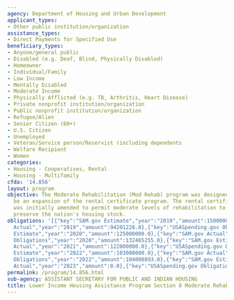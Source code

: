 ```yaml
---
agency: Department of Housing and Urban Development
applicant_types:
- Other public institution/organization
assistance_types:
- Direct Payments for Specified Use
beneficiary_types:
- Anyone/general public
- Disabled (e.g. Deaf, Blind, Physically Disabled)
- Homeowner
- Individual/Family
- Low Income
- Mentally Disabled
- Moderate Income
- Physically Afflicted (e.g. TB, Arthritis, Heart Disease)
- Private nonprofit institution/organization
- Public nonprofit institution/organization
- Refugee/Alien
- Senior Citizen (60+)
- U.S. Citizen
- Unemployed
- Veteran/Service person/Reservist (including dependents
- Welfare Recipient
- Women
categories:
- Housing - Cooperatives, Rental
- Housing - Multifamily
cfda: '14.856'
layout: program
objective: The Moderate Rehabilitation (Mod Rehab) program was designed in 1978 to
  be an expansion of the rental certificate program. The rental certificate program
  was initially amended to permit moderate levels of rehabilitation to upgrade and
  preserve the nation's housing stock.
obligations: '[{"key":"SAM.gov Estimate","year":"2019","amount":150000000.0},{"key":"SAM.gov
  Actual","year":"2019","amount":94201228.0},{"key":"USASpending.gov Obligations","year":"2019","amount":134141269.0},{"key":"SAM.gov
  Estimate","year":"2020","amount":125000000.0},{"key":"SAM.gov Actual","year":"2020","amount":81857572.0},{"key":"USASpending.gov
  Obligations","year":"2020","amount":132465255.0},{"key":"SAM.gov Estimate","year":"2021","amount":125000000.0},{"key":"SAM.gov
  Actual","year":"2021","amount":122000000.0},{"key":"USASpending.gov Obligations","year":"2021","amount":122207113.0},{"key":"SAM.gov
  Estimate","year":"2022","amount":103000000.0},{"key":"SAM.gov Actual","year":"2022","amount":115326988.0},{"key":"USASpending.gov
  Obligations","year":"2022","amount":104008893.0},{"key":"SAM.gov Estimate","year":"2023","amount":78900000.0},{"key":"SAM.gov
  Actual","year":"2023","amount":0.0},{"key":"USASpending.gov Obligations","year":"2023","amount":61746043.0}]'
permalink: /program/14.856.html
sub-agency: ASSISTANT SECRETARY FOR PUBLIC AND INDIAN HOUSING
title: Lower Income Housing Assistance Program Section 8 Moderate Rehabilitation
---
```

